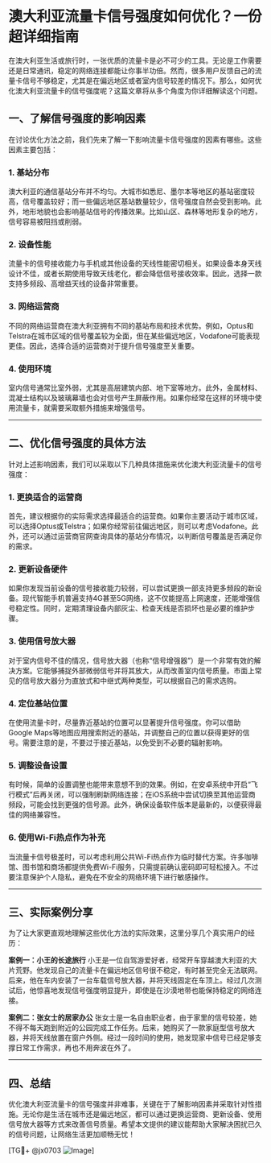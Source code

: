 # 澳大利亚流量卡信号强度如何优化？一份超详细指南

在澳大利亚生活或旅行时，一张优质的流量卡是必不可少的工具。无论是工作需要还是日常通讯，稳定的网络连接都能让你事半功倍。然而，很多用户反馈自己的流量卡信号不够稳定，尤其是在偏远地区或者室内信号较差的情况下。那么，如何优化澳大利亚流量卡的信号强度呢？这篇文章将从多个角度为你详细解读这个问题。

## 一、了解信号强度的影响因素

在讨论优化方法之前，我们先来了解一下影响流量卡信号强度的因素有哪些。这些因素主要包括：

### 1. 基站分布
澳大利亚的通信基站分布并不均匀。大城市如悉尼、墨尔本等地区的基站密度较高，信号覆盖较好；而一些偏远地区基站数量较少，信号强度自然会受到影响。此外，地形地貌也会影响基站信号的传播效果。比如山区、森林等地形复杂的地方，信号容易被阻挡或削弱。

### 2. 设备性能
流量卡的信号接收能力与手机或其他设备的天线性能密切相关。如果设备本身天线设计不佳，或者长期使用导致天线老化，都会降低信号接收效率。因此，选择一款支持多频段、高增益天线的设备非常重要。

### 3. 网络运营商
不同的网络运营商在澳大利亚拥有不同的基站布局和技术优势。例如，Optus和Telstra在城市区域的信号覆盖较为全面，但在某些偏远地区，Vodafone可能表现更佳。因此，选择合适的运营商对于提升信号强度至关重要。

### 4. 使用环境
室内信号通常比室外弱，尤其是高层建筑内部、地下室等地方。此外，金属材料、混凝土结构以及玻璃幕墙也会对信号产生屏蔽作用。如果你经常在这样的环境中使用流量卡，就需要采取额外措施来增强信号。

---

## 二、优化信号强度的具体方法

针对上述影响因素，我们可以采取以下几种具体措施来优化澳大利亚流量卡的信号强度：

### 1. 更换适合的运营商
首先，建议根据你的实际需求选择最适合的运营商。如果你主要活动于城市区域，可以选择Optus或Telstra；如果你经常前往偏远地区，则可以考虑Vodafone。此外，还可以通过运营商官网查询具体的基站分布情况，以判断信号覆盖是否满足你的需求。

### 2. 更新设备硬件
如果你发现当前设备的信号接收能力较弱，可以尝试更换一部支持更多频段的新设备。现代智能手机普遍支持4G甚至5G网络，这不仅能提高上网速度，还能增强信号稳定性。同时，定期清理设备内部灰尘、检查天线是否损坏也是必要的维护步骤。

### 3. 使用信号放大器
对于室内信号不佳的情况，信号放大器（也称“信号增强器”）是一个非常有效的解决方案。它能够捕捉外部微弱信号并将其放大，从而改善室内信号质量。市面上常见的信号放大器分为直放式和中继式两种类型，可以根据自己的需求选购。

### 4. 定位基站位置
在使用流量卡时，尽量靠近基站的位置可以显著提升信号强度。你可以借助Google Maps等地图应用搜索附近的基站，并调整自己的位置以获得更好的信号。需要注意的是，不要过于接近基站，以免受到不必要的辐射影响。

### 5. 调整设备设置
有时候，简单的设置调整也能带来意想不到的效果。例如，在安卓系统中开启“飞行模式”后再关闭，可以强制刷新网络连接；在iOS系统中尝试切换至其他运营商频段，可能会找到更强的信号源。此外，确保设备软件版本是最新的，以便获得最佳的网络兼容性。

### 6. 使用Wi-Fi热点作为补充
当流量卡信号极差时，可以考虑利用公共Wi-Fi热点作为临时替代方案。许多咖啡馆、图书馆和商场都提供免费Wi-Fi服务，只需提前确认密码即可轻松接入。不过要注意保护个人隐私，避免在不安全的网络环境下进行敏感操作。

---

## 三、实际案例分享

为了让大家更直观地理解这些优化方法的实际效果，这里分享几个真实用户的经历：

**案例一：小王的长途旅行**
小王是一位自驾游爱好者，经常开车穿越澳大利亚的大片荒野。他发现自己的流量卡在偏远地区信号很不稳定，有时甚至完全无法联网。后来，他在车内安装了一台车载信号放大器，并将天线固定在车顶上。经过几次测试后，他惊喜地发现信号强度明显提升，即使是在沙漠地带也能保持稳定的网络连接。

**案例二：张女士的居家办公**
张女士是一名自由职业者，由于家里的信号较差，她不得不每天跑到附近的公园完成工作任务。后来，她购买了一款家庭型信号放大器，并将天线放置在窗户外侧。经过一段时间的使用，她发现家中信号已经足够支撑日常工作需求，再也不用奔波在外了。

---

## 四、总结

优化澳大利亚流量卡的信号强度并非难事，关键在于了解影响因素并采取针对性措施。无论你是生活在城市还是偏远地区，都可以通过更换运营商、更新设备、使用信号放大器等方式来改善信号质量。希望本文提供的建议能帮助大家解决困扰已久的信号问题，让网络生活更加顺畅无忧！

[TG💪+ @jx0703 ![Image](https://github.com/user-attachments/assets/dbca1d08-cadb-493c-b0ec-ad6f7a83f270)]